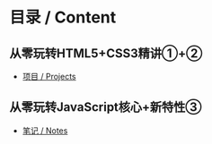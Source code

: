 # 目录 / Content

## 从零玩转HTML5+CSS3精讲①+②

- [项目 / Projects]()

## 从零玩转JavaScript核心+新特性③
- [笔记 / Notes]()

